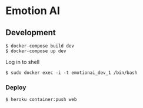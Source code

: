 # Emotion AI

## Development

```
$ docker-compose build dev
$ docker-compose up dev
```

Log in to shell

```
$ sudo docker exec -i -t emotionai_dev_1 /bin/bash
```


### Deploy

```
$ heroku container:push web
```




<!-- Build a Docker image -->
<!--  -->
<!-- ``` -->
<!-- docker build -t emotion-ai . -->
<!-- ``` -->
<!--  -->
<!-- Run a Docker container -->
<!--  -->
<!-- ``` -->
<!-- docker run -->
<!-- ``` -->
